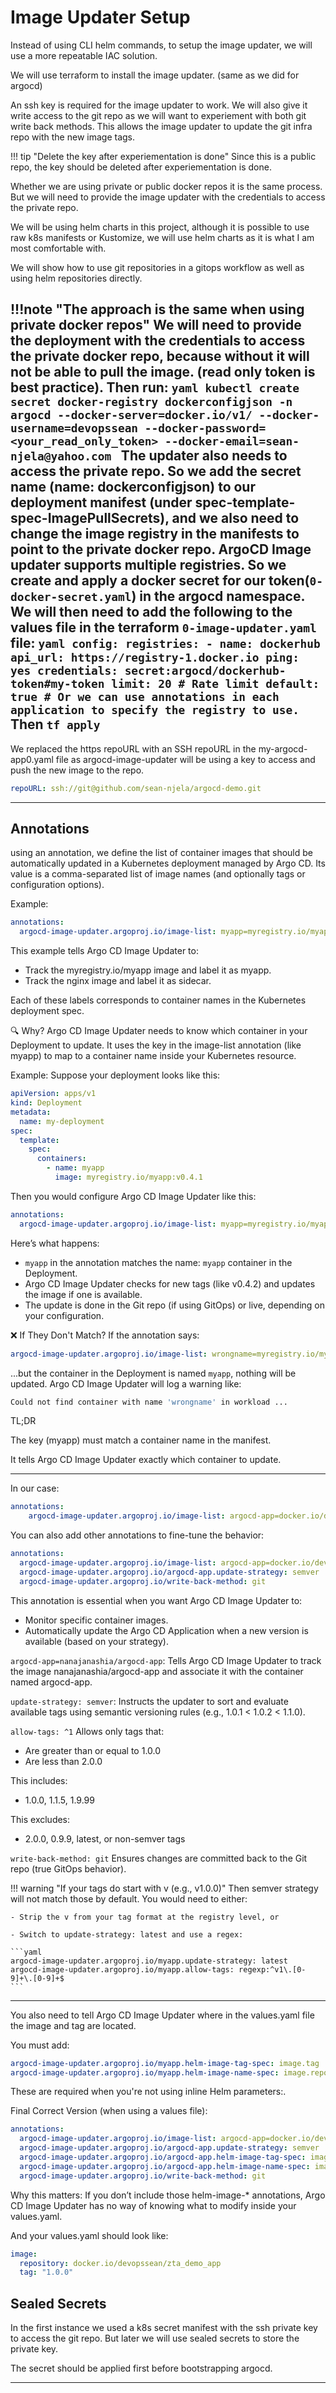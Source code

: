 # Image Updater Setup


Instead of using CLI helm commands, to setup the image updater, we will use a more repeatable IAC solution.


We will use terraform to install the image updater. (same as we did for argocd)


An ssh key is required for the image updater to work. We will also give it write access to the git repo as we will want to experiement with both git write back methods. This allows the image updater to update the git infra repo with the new image tags.


!!! tip "Delete the key after experiementation is done"
    Since this is a public repo, the key should be deleted after experiementation is done.


Whether we are using private or public docker repos it is the same process. But we will need to provide the image updater with the credentials to access the private repo. 

We will be using helm charts in this project, although it is possible to use raw k8s manifests or Kustomize, we will use helm charts as it is what I am most comfortable with.

We will show how to use git repositories in a gitops workflow as well as using helm repositories directly.


!!!note "The approach is the same when using private docker repos"
    We will need to provide the deployment with the credentials to access the private docker repo, because without it will not be able to pull the image. (read only token is best practice). Then run:
    ```yaml
    kubectl create secret docker-registry dockerconfigjson -n argocd --docker-server=docker.io/v1/ --docker-username=devopssean --docker-password=<your_read_only_token> --docker-email=sean-njela@yahoo.com
    ```
    The updater also needs to access the private repo. So we add the secret name (name: dockerconfigjson) to our deployment manifest (under spec-template-spec-ImagePullSecrets), and we also need to change the image registry in the manifests to point to the private docker repo. ArgoCD Image updater supports multiple registries. So we create and apply a docker secret for our token(`0-docker-secret.yaml`) in the argocd namespace. We will then need to add the following to the values file in the terraform `0-image-updater.yaml` file:
    ```yaml
    config:
      registries:
        - name: dockerhub
          api_url: https://registry-1.docker.io
          ping: yes
          credentials: secret:argocd/dockerhub-token#my-token
          limit: 20 # Rate limit
          default: true # Or we can use annotations in each application to specify the registry to use.
    ```
    Then `tf apply`
--- 

We replaced the https repoURL with an SSH repoURL in the my-argocd-app0.yaml file as argocd-image-updater will be using a key to access and push the new image to the repo.

```yaml
repoURL: ssh://git@github.com/sean-njela/argocd-demo.git
```

---

## Annotations

using an annotation, we define the list of container images that should be automatically updated in a Kubernetes deployment managed by Argo CD. Its value is a comma-separated list of image names (and optionally tags or configuration options).

Example:
```yaml
annotations:
  argocd-image-updater.argoproj.io/image-list: myapp=myregistry.io/myapp,sidecar=nginx
```
This example tells Argo CD Image Updater to:

- Track the myregistry.io/myapp image and label it as myapp.
- Track the nginx image and label it as sidecar.

Each of these labels corresponds to container names in the Kubernetes deployment spec.

🔍 Why?
Argo CD Image Updater needs to know which container in your Deployment to update. It uses the key in the image-list annotation (like myapp) to map to a container name inside your Kubernetes resource.

Example:
Suppose your deployment looks like this:

```yaml
apiVersion: apps/v1
kind: Deployment
metadata:
  name: my-deployment
spec:
  template:
    spec:
      containers:
        - name: myapp
          image: myregistry.io/myapp:v0.4.1
```
Then you would configure Argo CD Image Updater like this:

```yaml
annotations:
  argocd-image-updater.argoproj.io/image-list: myapp=myregistry.io/myapp:~1.0
```

Here’s what happens:

- `myapp` in the annotation matches the name: `myapp` container in the Deployment.
- Argo CD Image Updater checks for new tags (like v0.4.2) and updates the image if one is available.
- The update is done in the Git repo (if using GitOps) or live, depending on your configuration.

❌ If They Don't Match?
If the annotation says:

```yaml
argocd-image-updater.argoproj.io/image-list: wrongname=myregistry.io/myapp
```
...but the container in the Deployment is named `myapp`, nothing will be updated. Argo CD Image Updater will log a warning like:

```sh
Could not find container with name 'wrongname' in workload ...
```

TL;DR

The key (myapp) must match a container name in the manifest.

It tells Argo CD Image Updater exactly which container to update.

--- 


In our case:

```yaml
annotations:
    argocd-image-updater.argoproj.io/image-list: argocd-app=docker.io/devopssean/zta_demo_app:1.x
```
You can also add other annotations to fine-tune the behavior:

```yaml
annotations:
  argocd-image-updater.argoproj.io/image-list: argocd-app=docker.io/devopssean/zta_demo_app:1.x
  argocd-image-updater.argoproj.io/argocd-app.update-strategy: semver
  argocd-image-updater.argoproj.io/write-back-method: git
```

This annotation is essential when you want Argo CD Image Updater to:

- Monitor specific container images.
- Automatically update the Argo CD Application when a new version is available (based on your strategy).

`argocd-app=nanajanashia/argocd-app`:
Tells Argo CD Image Updater to track the image nanajanashia/argocd-app and associate it with the container named argocd-app.

`update-strategy: semver`:
Instructs the updater to sort and evaluate available tags using semantic versioning rules (e.g., 1.0.1 < 1.0.2 < 1.1.0).

`allow-tags: ^1` Allows only tags that:

- Are greater than or equal to 1.0.0
- Are less than 2.0.0

This includes:

- 1.0.0, 1.1.5, 1.9.99

This excludes:

- 2.0.0, 0.9.9, latest, or non-semver tags

`write-back-method: git` Ensures changes are committed back to the Git repo (true GitOps behavior).


!!! warning "If your tags do start with v (e.g., v1.0.0)"
    Then semver strategy will not match those by default. You would need to either:

    - Strip the v from your tag format at the registry level, or

    - Switch to update-strategy: latest and use a regex:

    ```yaml
    argocd-image-updater.argoproj.io/myapp.update-strategy: latest
    argocd-image-updater.argoproj.io/myapp.allow-tags: regexp:^v1\.[0-9]+\.[0-9]+$
    ```
---

You also need to tell Argo CD Image Updater where in the values.yaml file the image and tag are located.

You must add:

```yaml
argocd-image-updater.argoproj.io/myapp.helm-image-tag-spec: image.tag
argocd-image-updater.argoproj.io/myapp.helm-image-name-spec: image.repository
```
These are required when you're not using inline Helm parameters:.

Final Correct Version (when using a values file):
```yaml
annotations:
  argocd-image-updater.argoproj.io/image-list: argocd-app=docker.io/devopssean/zta_demo_app:1.x
  argocd-image-updater.argoproj.io/argocd-app.update-strategy: semver
  argocd-image-updater.argoproj.io/argocd-app.helm-image-tag-spec: image.tag
  argocd-image-updater.argoproj.io/argocd-app.helm-image-name-spec: image.repository
  argocd-image-updater.argoproj.io/write-back-method: git
```

Why this matters:
If you don’t include those helm-image-* annotations, Argo CD Image Updater has no way of knowing what to modify inside your values.yaml.

And your values.yaml should look like:

```yaml
image:
  repository: docker.io/devopssean/zta_demo_app
  tag: "1.0.0"
```

## Sealed Secrets

In the first instance we used a k8s secret manifest with the ssh private key to access the git repo. But later we will use sealed secrets to store the private key. 

The secret should be applied first before bootstrapping argocd.

---